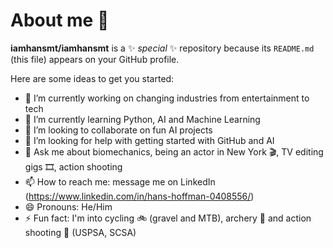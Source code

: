 # About me 👋

**iamhansmt/iamhansmt** is a ✨ _special_ ✨ repository because its `README.md` (this file) appears on your GitHub profile.

Here are some ideas to get you started:

- 🔭 I’m currently working on changing industries from entertainment to tech
- 🌱 I’m currently learning Python, AI and Machine Learning
- 👯 I’m looking to collaborate on fun AI projects
- 🤔 I’m looking for help with getting started with GitHub and AI
- 💬 Ask me about biomechanics, being an actor in New York 🎬, TV editing gigs 🎞, action shooting
- 📫 How to reach me: message me on LinkedIn (https://www.linkedin.com/in/hans-hoffman-0408556/)
- 😄 Pronouns: He/Him
- ⚡ Fun fact: I'm into cycling 🚲 (gravel and MTB), archery 🏹 and action shooting 🎯 (USPSA, SCSA)
